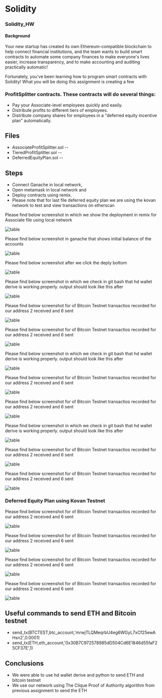 # Solidity

###  Solidity_HW
####  Background
Your new startup has created its own Ethereum-compatible blockchain to help connect financial institutions, and the team wants to build smart contracts to automate some company finances to make everyone's lives easier, increase transparency, and to make accounting and auditing practically automatic!

Fortunately, you've been learning how to program smart contracts with Solidity! What you will be doing this assignment is creating a few 
### ProfitSplitter contracts. These contracts will do several things:
* Pay your Associate-level employees quickly and easily.
* Distribute profits to different tiers of employees.
* Distribute company shares for employees in a "deferred equity incentive plan" automatically.

## Files  
* AssociateProfitSplitter.sol -- 
* TieredProfitSplitter.sol -- 
* DeferredEquityPlan.sol -- 

## Steps  
* Connect Ganache in local network, 
* Open metamask in local network and 
* Deploy contracts using remix.
* Please note that for last file deferred equity plan we are using the kovan network to test and view transactions on etherscan


Please find below screenshot in which we show the deployment in remix for Associate file using local network 

![table](https://github.com/andreaovelar/Solidity/blob/master/images/Capture7.PNG "CLOSE")

Please find below screenshot in ganache that shows initial balance of the accounts 

![table](https://github.com/andreaovelar/Solidity/blob/master/images/Capture8.PNG "CLOSE")

Please find below screenshot after we click the deply bottom

![table](https://github.com/andreaovelar/Solidity/blob/master/images/Capture9.PNG "CLOSE")

Please find below screenshot in which we check in git bash that hd wallet derive is working properly. output should look like this after 

![table](https://github.com/andreaovelar/Solidity/blob/master/images/Capture10.PNG "CLOSE")

Please find below screenshot for of Bitcoin Testnet transactios recorded for our address 2 received and 6 sent 

![table](https://github.com/andreaovelar/Solidity/blob/master/images/Capture11.PNG "CLOSE")

Please find below screenshot for of Bitcoin Testnet transactios recorded for our address 2 received and 6 sent 

![table](https://github.com/andreaovelar/Solidity/blob/master/images/Capture12.PNG "CLOSE")

Please find below screenshot in which we check in git bash that hd wallet derive is working properly. output should look like this after 

![table](https://github.com/andreaovelar/Solidity/blob/master/images/Capture13.PNG "CLOSE")

Please find below screenshot for of Bitcoin Testnet transactios recorded for our address 2 received and 6 sent 

![table](https://github.com/andreaovelar/Solidity/blob/master/images/Capture14.PNG "CLOSE")

Please find below screenshot for of Bitcoin Testnet transactios recorded for our address 2 received and 6 sent 

![table](https://github.com/andreaovelar/Solidity/blob/master/images/Capture15.PNG "CLOSE")

Please find below screenshot in which we check in git bash that hd wallet derive is working properly. output should look like this after 

![table](https://github.com/andreaovelar/Solidity/blob/master/images/Capture16.PNG "CLOSE")

Please find below screenshot for of Bitcoin Testnet transactios recorded for our address 2 received and 6 sent 

![table](https://github.com/andreaovelar/Solidity/blob/master/images/Capture17.PNG "CLOSE")

Please find below screenshot for of Bitcoin Testnet transactios recorded for our address 2 received and 6 sent 

![table](https://github.com/andreaovelar/Solidity/blob/master/images/Capture18.PNG "CLOSE")



### Deferred Equity Plan using Kovan Testnet 

Please find below screenshot for of Bitcoin Testnet transactios recorded for our address 2 received and 6 sent 

![table](https://github.com/andreaovelar/Solidity/blob/master/images/Capture19.PNG "CLOSE")

Please find below screenshot for of Bitcoin Testnet transactios recorded for our address 2 received and 6 sent 

![table](https://github.com/andreaovelar/Solidity/blob/master/images/Capture20.PNG "CLOSE")

Please find below screenshot for of Bitcoin Testnet transactios recorded for our address 2 received and 6 sent 

![table](https://github.com/andreaovelar/Solidity/blob/master/images/Capture21.PNG "CLOSE")

Please find below screenshot for of Bitcoin Testnet transactios recorded for our address 2 received and 6 sent 

![table](https://github.com/andreaovelar/Solidity/blob/master/images/Capture22.PNG "CLOSE")

## Useful commands to send ETH and Bitcoin testnet 
* send_tx(BTCTEST,btc_account,'mrwjTLQMeqrbU4eg6WGyL7xCf25ewAHsn2',0.0001)
* send_tx(ETH,eth_account,'0x30B7C972578985dD504Cd6E1846d55faF25CF37E',1)

## Conclusions 
* We were able to use hd wallet derive and python to send ETH and bitcoin testnet 
* We use our network using The Clique Proof of Authority algorithm from previous assignment to send the ETH 

